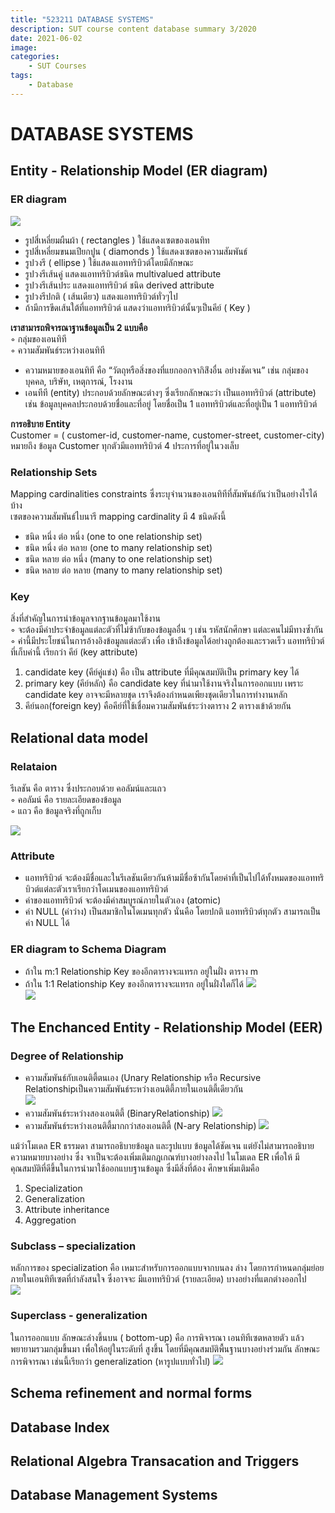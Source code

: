 ```yaml
---
title: "523211 DATABASE SYSTEMS"
description: SUT course content database summary 3/2020
date: 2021-06-02
image: 
categories:
    - SUT Courses
tags:
    - Database
---
```


# DATABASE SYSTEMS
## Entity - Relationship Model (ER diagram)
### ER diagram
![](img/er.png)
- รูปสี่เหลี่ยมผืนผ้า ( rectangles ) ใช้แสดงเซตของเอนทิท
- รูปสี่เหลี่ยมขนมเปียกปูน ( diamonds ) ใช้แสดงเซตของความสัมพันธ์
- รูปวงรี ( ellipse ) ใช้แสดงแอททริบิวต์โดยมีลักษณะ
- รูปวงรีเส้นคู่ แสดงแอททริบิวต์ชนิด multivalued attribute
- รูปวงรีเส้นประ แสดงแอททริบิวต์ ชนิด derived attribute
- รูปวงรีปกติ ( เส้นเดียว) แสดงแอททริบิวต์ทั่วๆไป
- ถ้ามีการขีดเส้นใต้ที่แอททริบิวต์ แสดงว่าแอททริบิวต์นั้นๆเป็นคีย์ ( Key )  

**เราสามารถพิจารณาฐานข้อมูลเป็น 2 แบบคือ**  
◦ กลุ่มของเอนทิที  
◦ ความสัมพันธ์ระหว่างเอนทิที  
- ความหมายของเอนทิที คือ “วัตถุหรือสิ่งของที่แยกออกจากิส่ิงอื่น อย่างชัดเจน” เช่น กลุ่มของบุคคล, บริษัท, เหตุการณ์, โรงงาน
- เอนทีที (entity) ประกอบด้วยลักษณะต่างๆ ซึ่งเรียกลักษณะว่า เป็นแอททริบิวต์ (attribute) เช่น ข้อมูลบุคคลประกอบด้วยชื่อและที่อยู่ โดยชื่อเป็น 1 แอททริบิวต์และที่อยู่เป็น 1 แอททริบิวต์  

**การอธิบาย Entity**   
Customer = ( customer-id, customer-name, customer-street, customer-city)  
หมายถึง ข้อมูล Customer ทุกตัวมีแอททริบิวต์ 4 ประการที่อยู่ในวงเล็บ
### Relationship Sets
Mapping cardinalities constraints ซึ่งระบุจำนวนของเอนทิทีที่สัมพันธ์กันว่าเป็นอย่างไรได้บ้าง  
เซตของความสัมพันธ์ไบนารี mapping cardinality มี 4 ชนิดดังนี้  
- ชนิด หนึ่ง ต่อ หนึ่ง (one to one relationship set)  
- ชนิด หนึ่ง ต่อ หลาย (one to many relationship set)  
- ชนิด หลาย ต่อ หนึ่ง (many to one relationship set)  
- ชนิด หลาย ต่อ หลาย (many to many relationship set)
### Key
 สิ่งที่สำคัญในการนำข้อมูลจากฐานข้อมูลมาใช้งาน  
◦ จะต้องมีค่าประจำข้อมูลแต่ละตัวที่ไม่ซ้ากับของข้อมูลอื่น ๆ เช่น รหัสนักศึกษา แต่ละคนไม่มีทางซ้ำกัน  
◦ ค่านี้มีประโยชน์ในการอ้างอิงข้อมูลแต่ละตัว เพื่อ เข้าถึงข้อมูลได้อย่างถูกต้องและรวดเร็ว แอททริบิวต์ที่เก็บค่านี้ เรียกว่า คีย์ (key attribute)  
1) candidate key (คีย์คู่แข่ง) คือ เป็น attribute ที่มีคุณสมบัติเป็น primary key ได้  
2) primary key (คีย์หลัก) คือ candidate key ที่นำมาใช้งานจริงในการออกแบบ เพราะ candidate key อาจจะมีหลายชุด เราจึงต้องกำหนดเพียงชุดเดียวในการทำงานหลัก
3) คีย์นอก(foreign key) คือคีย์ที่ใช้เชื่อมความสัมพันธ์ระว่างตาราง 2 ตารางเข้าด้วยกัน
## Relational data model
### Relataion
รีเลชัน คือ ตาราง ซึ่งประกอบด้วย คอลัมน์และแถว  
◦ คอลัมน์ คือ รายละเอียดของข้อมูล  
◦ แถว คือ ข้อมูลจริงที่ถูกเก็บ  

![](img/table1-3.png)

### Attribute

- แอททริบิวต์ จะต้องมีชื่อและในรีเลชันเดียวกันห้ามมีชื่อซ้ากันโดยค่าที่เป็นไปได้ทั้งหมดของแอททริบิวต์แต่ละตัวเราเรียกว่าโดเมนของแอททริบิวต์  
- ค่าของแอททริบิวต์ จะต้องมีค่าสมบูรณ์ภายในตัวเอง (atomic)  
- ค่า NULL (ค่าว่าง) เป็นสมาชิกในโดเมนทุกตัว นั่นคือ โดยปกติ แอททริบิวต์ทุกตัว สามารถเป็นค่า NULL ได้ 

### ER diagram to Schema Diagram
- ถ้าใน m:1 Relationship Key ของอีกตารางจะแทรก อยู่ในฝั่ง ตาราง m   
- ถ้าใน 1:1 Relationship Key ของอีกตารางจะแทรก อยู่ในฝั่งใดก็ได้
![](img/er-diagram.png)   
![](img/schema.png)

## The Enchanced Entity - Relationship Model (EER)
### Degree of Relationship
- ความสัมพันธ์กับเอนติตี้ตนเอง (Unary Relationship หรือ Recursive Relationshipเป็นความสัมพันธ์ระหว่างเอนติตี้ภายในเอนติตี้เดียวกัน  
![](img/Unary-relationship.jpeg) 
- ความสัมพันธ์ระหว่างสองเอนติตี้ (BinaryRelationship)
![](img/0_tdFAebIcfbyiFdgM.png)
- ความสัมพันธ์ระหว่างเอนติตี้มากกว่าสองเอนติตี้ (N-ary Relationship)
![](img/Example-of-an-n-ary-relation.png)  

แม้ว่าโมเดล ER ธรรมดา สามารถอธิบายข้อมูล และรูปแบบ ข้อมูลได้ชัดเจน แต่ยังไม่สามารถอธิบายความหมายบางอย่าง ซึ่ง จาเป็นจะต้องเพิ่มเติมกฎเกณฑ์บางอย่างลงไป ในโมเดล ER เพื่อให้ มีคุณสมบัติที่ดีขึ้นในการนำมาใช้ออกแบบฐานข้อมูล ซึ่งมีสิ่งที่ต้อง ศึกษาเพิ่มเติมคือ  
1. Specialization  
2. Generalization  
3. Attribute inheritance   
4. Aggregation  

### Subclass – specialization
หลักการของ specialization คือ เหมาะสำหรับการออกแบบจากบนลง ล่าง โดยการกำหนดกลุ่มย่อย ภายในเอนทิทีเซตที่กำลังสนใจ ซึ่งอาจจะ มีแอททริบิวต์ (รายละเอียด) บางอย่างที่แตกต่างออกไป  
![](img/img_122.jpeg)
### Superclass - generalization
ในการออกแบบ ลักษณะล่างขึ้นบน ( bottom-up) คือ การพิจารณา เอนทิทีเซตหลายตัว แล้วพยายามรวมกลุ่มขึ้นมา เพื่อให้อยู่ในระดับที่ สูงขึ้น โดยที่มีคุณสมบัติพื้นฐานบางอย่างร่วมกัน ลักษณะการพิจารณา เช่นนี้เรียกว่า generalization (หารูปแบบทั่วไป)
![](img/img_121.jpeg)
## Schema refinement and normal forms
## Database Index
## Relational Algebra Transacation and Triggers
## Database Management Systems